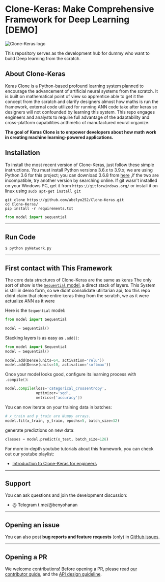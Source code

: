 # Clone-Keras: Make Comprehensive Framework for Deep Learning [DEMO]

![Clone-Keras logo](https://)

This repository serves as the development hub for dummy who want to build Deep learning from the scratch.


## About Clone-Keras

Keras Clone is a Python-based profound learning system planned to encourage the advancement of artificial neural systems from the scratch.
It is built on mathematical point of view so apprentice able to get it the concept from the scratch and clarify designers almost how maths
is run the framework, external code utilized for running ANN code take after keras so designers will not confounded by learning this system.
This repo engages engineers and analysts to require full advantage of the adaptability
and cross-platform capabilities arithmetic of manufactured neural organize.


**The goal of Keras Clone is to empower developers about how math work in creating machine learning-powered applications.**

## Installation

To install the most recent version of Clone-Keras, just follow these simple instructions. You must install Python versions 3.6.x to 3.9.x; we are using Python 3.6 for this project; you can download 3.6.8 from [here](https://www.python.org/ftp/python/3.6.8/python-3.6.8-amd64.exe) ,if the two are incompatible, try another version by searching online. If git wasn't installed on your Windows PC, get it from `https://gitforwindows.org/` or install it on linux using `sudo apt-get install git` 

`git clone https://github.com/abelyo252/Clone-Keras.git`<br>
`cd Clone-Keras/`<br>
`pip install -r requirements.txt`<br>

```python
from model import sequential
```

---


## Run Code

`$ python pyNetwork.py`<br>


---

## First contact with This Framework

The core data structures of Clone-Keras are the same as keras
The only sort of show is the [`Sequential` model](https://keras.io/guides/sequential_model/), a direct stack of layers. This System
is still in demo form, so we didnt consolidate utilitarian api, too this repo didnt claim that clone entire keras thing from the scratch, we as it were actualize ANN as it were

Here is the `Sequential` model:

```python
from model import Sequential

model = Sequential()
```

Stacking layers is as easy as `.add()`:

```python
from model import Sequential
model = Sequential()

model.add(Dense(units=64, activation='relu'))
model.add(Dense(units=10, activation='softmax'))
```

Once your model looks good, configure its learning process with `.compile()`:

```python
model.compile(loss='categorical_crossentropy',
              optimizer='sgd',
              metrics=['accuracy'])
```

You can now iterate on your training data in batches:

```python
# x_train and y_train are Numpy arrays.
model.fit(x_train, y_train, epochs=5, batch_size=32)
```



generate predictions on new data:

```python
classes = model.predict(x_test, batch_size=128)
```

For more in-depth youtube tutorials about this framework, you can check out our youtube playlist:

-   [Introduction to Clone-Keras for engineers](https://youtube.com/intro_to_keras_for_engineers/)

---
## Support

You can ask questions and join the development discussion:

- @ Telegram t.me/@benyohanan

---

## Opening an issue

You can also post **bug reports and feature requests** (only)
in [GitHub issues](https://github.com/ab).


---

## Opening a PR

We welcome contributions! Before opening a PR, please read
[our contributor guide](https://github.com/keras-team/keras/blob/master/CONTRIBUTING.md),
and the [API design guideline](https://github.com/keras-team/governance/blob/master/keras_api_design_guidelines.md).
